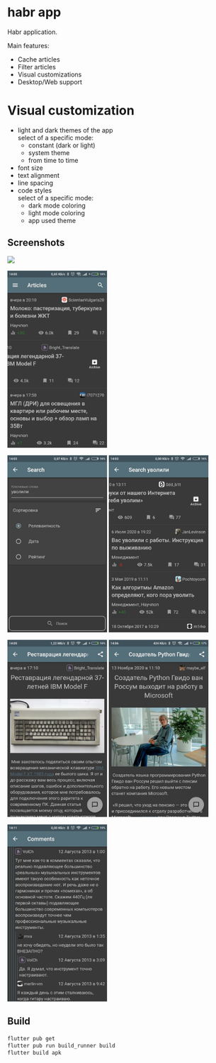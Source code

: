 # habr app

Habr application.

Main features:
* Cache articles
* Filter articles
* Visual customizations
* Desktop/Web support

# Visual customization

* light and dark themes of the app \
  select of a specific mode:
  * constant (dark or light)
  * system theme
  * from time to time
* font size
* text alignment
* line spacing
* code styles \
  select of a specific mode:
  * dark mode coloring
  * light mode coloring
  * app used theme

## Screenshots

<img src="./repo_images/gif_1.gif" height="400"></img>

<img src="./repo_images/img_2.jpg" height="400"></img>

<img src="./repo_images/img_3.jpg" height="400"></img>
<img src="./repo_images/img_1.jpg" height="400"></img>

<img src="./repo_images/img_4.jpg" height="400"></img>
<img src="./repo_images/img_5.jpg" height="400"></img>

<img src="./repo_images/img_6.jpg" height="400"></img>

## Build

```
flutter pub get
flutter pub run build_runner build
flutter build apk
```